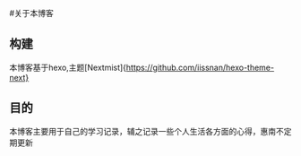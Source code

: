 #关于本博客
## 构建
本博客基于hexo,主题[Nextmist]{https://github.com/iissnan/hexo-theme-next}  
## 目的
本博客主要用于自己的学习记录，辅之记录一些个人生活各方面的心得，惠南不定期更新